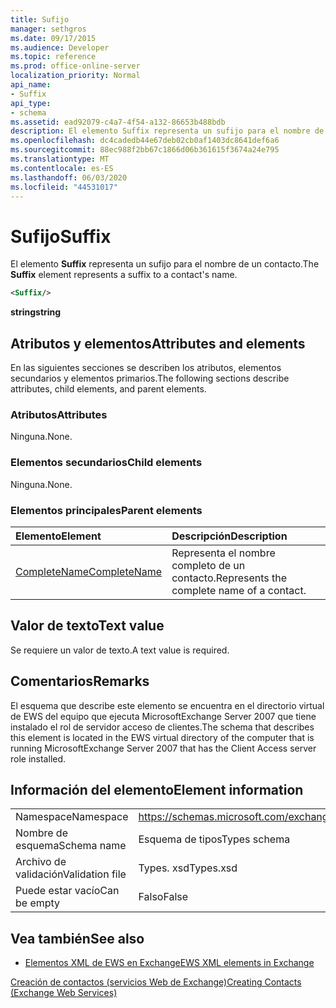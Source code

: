 ```yaml
---
title: Sufijo
manager: sethgros
ms.date: 09/17/2015
ms.audience: Developer
ms.topic: reference
ms.prod: office-online-server
localization_priority: Normal
api_name:
- Suffix
api_type:
- schema
ms.assetid: ead92079-c4a7-4f54-a132-86653b488bdb
description: El elemento Suffix representa un sufijo para el nombre de un contacto.
ms.openlocfilehash: dc4cadedb44e67deb02cb0af1403dc8641def6a6
ms.sourcegitcommit: 88ec988f2bb67c1866d06b361615f3674a24e795
ms.translationtype: MT
ms.contentlocale: es-ES
ms.lasthandoff: 06/03/2020
ms.locfileid: "44531017"
---
```

# <a name="suffix"></a><span data-ttu-id="625ee-103">Sufijo</span><span class="sxs-lookup"><span data-stu-id="625ee-103">Suffix</span></span>

<span data-ttu-id="625ee-104">El elemento **Suffix** representa un sufijo para el nombre de un contacto.</span><span class="sxs-lookup"><span data-stu-id="625ee-104">The **Suffix** element represents a suffix to a contact's name.</span></span> 
  
```xml
<Suffix/>
```

 <span data-ttu-id="625ee-105">**string**</span><span class="sxs-lookup"><span data-stu-id="625ee-105">**string**</span></span>
## <a name="attributes-and-elements"></a><span data-ttu-id="625ee-106">Atributos y elementos</span><span class="sxs-lookup"><span data-stu-id="625ee-106">Attributes and elements</span></span>

<span data-ttu-id="625ee-107">En las siguientes secciones se describen los atributos, elementos secundarios y elementos primarios.</span><span class="sxs-lookup"><span data-stu-id="625ee-107">The following sections describe attributes, child elements, and parent elements.</span></span>
  
### <a name="attributes"></a><span data-ttu-id="625ee-108">Atributos</span><span class="sxs-lookup"><span data-stu-id="625ee-108">Attributes</span></span>

<span data-ttu-id="625ee-109">Ninguna.</span><span class="sxs-lookup"><span data-stu-id="625ee-109">None.</span></span>
  
### <a name="child-elements"></a><span data-ttu-id="625ee-110">Elementos secundarios</span><span class="sxs-lookup"><span data-stu-id="625ee-110">Child elements</span></span>

<span data-ttu-id="625ee-111">Ninguna.</span><span class="sxs-lookup"><span data-stu-id="625ee-111">None.</span></span>
  
### <a name="parent-elements"></a><span data-ttu-id="625ee-112">Elementos principales</span><span class="sxs-lookup"><span data-stu-id="625ee-112">Parent elements</span></span>

|<span data-ttu-id="625ee-113">**Elemento**</span><span class="sxs-lookup"><span data-stu-id="625ee-113">**Element**</span></span>|<span data-ttu-id="625ee-114">**Descripción**</span><span class="sxs-lookup"><span data-stu-id="625ee-114">**Description**</span></span>|
|:-----|:-----|
|[<span data-ttu-id="625ee-115">CompleteName</span><span class="sxs-lookup"><span data-stu-id="625ee-115">CompleteName</span></span>](completename.md) <br/> |<span data-ttu-id="625ee-116">Representa el nombre completo de un contacto.</span><span class="sxs-lookup"><span data-stu-id="625ee-116">Represents the complete name of a contact.</span></span>  <br/> |
   
## <a name="text-value"></a><span data-ttu-id="625ee-117">Valor de texto</span><span class="sxs-lookup"><span data-stu-id="625ee-117">Text value</span></span>

<span data-ttu-id="625ee-118">Se requiere un valor de texto.</span><span class="sxs-lookup"><span data-stu-id="625ee-118">A text value is required.</span></span>
  
## <a name="remarks"></a><span data-ttu-id="625ee-119">Comentarios</span><span class="sxs-lookup"><span data-stu-id="625ee-119">Remarks</span></span>

<span data-ttu-id="625ee-120">El esquema que describe este elemento se encuentra en el directorio virtual de EWS del equipo que ejecuta MicrosoftExchange Server 2007 que tiene instalado el rol de servidor acceso de clientes.</span><span class="sxs-lookup"><span data-stu-id="625ee-120">The schema that describes this element is located in the EWS virtual directory of the computer that is running MicrosoftExchange Server 2007 that has the Client Access server role installed.</span></span>
  
## <a name="element-information"></a><span data-ttu-id="625ee-121">Información del elemento</span><span class="sxs-lookup"><span data-stu-id="625ee-121">Element information</span></span>

|||
|:-----|:-----|
|<span data-ttu-id="625ee-122">Namespace</span><span class="sxs-lookup"><span data-stu-id="625ee-122">Namespace</span></span>  <br/> |https://schemas.microsoft.com/exchange/services/2006/types  <br/> |
|<span data-ttu-id="625ee-123">Nombre de esquema</span><span class="sxs-lookup"><span data-stu-id="625ee-123">Schema name</span></span>  <br/> |<span data-ttu-id="625ee-124">Esquema de tipos</span><span class="sxs-lookup"><span data-stu-id="625ee-124">Types schema</span></span>  <br/> |
|<span data-ttu-id="625ee-125">Archivo de validación</span><span class="sxs-lookup"><span data-stu-id="625ee-125">Validation file</span></span>  <br/> |<span data-ttu-id="625ee-126">Types. xsd</span><span class="sxs-lookup"><span data-stu-id="625ee-126">Types.xsd</span></span>  <br/> |
|<span data-ttu-id="625ee-127">Puede estar vacío</span><span class="sxs-lookup"><span data-stu-id="625ee-127">Can be empty</span></span>  <br/> |<span data-ttu-id="625ee-128">Falso</span><span class="sxs-lookup"><span data-stu-id="625ee-128">False</span></span>  <br/> |
   
## <a name="see-also"></a><span data-ttu-id="625ee-129">Vea también</span><span class="sxs-lookup"><span data-stu-id="625ee-129">See also</span></span>



- [<span data-ttu-id="625ee-130">Elementos XML de EWS en Exchange</span><span class="sxs-lookup"><span data-stu-id="625ee-130">EWS XML elements in Exchange</span></span>](ews-xml-elements-in-exchange.md)


[<span data-ttu-id="625ee-131">Creación de contactos (servicios Web de Exchange)</span><span class="sxs-lookup"><span data-stu-id="625ee-131">Creating Contacts (Exchange Web Services)</span></span>](https://msdn.microsoft.com/library/4845917e-70d1-481c-bbd7-011ec6571789%28Office.15%29.aspx)

